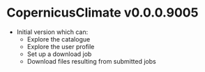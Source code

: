 # CopernicusClimate v0.0.0.9005

* Initial version which can:
  * Explore the catalogue
  * Explore the user profile
  * Set up a download job
  * Download files resulting from submitted jobs
